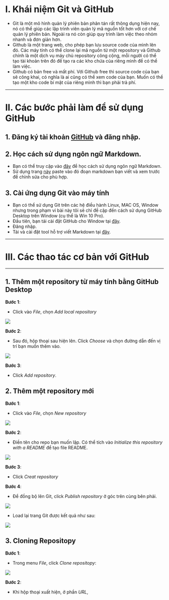 # I. Khái niệm Git và GitHub
- Git là một mô hình quản lý phiên bản phân tán rất thông dụng hiện nay, nó có thể giúp các lập trình viên quản lý mã nguồn tốt hơn với cơ chế quản lý phiên bản. Ngoài ra nó còn giúp quy trình làm việc theo nhóm nhanh và đơn giản hơn.
- Github là một trang web, cho phép bạn lưu source code của mình lên đó. Các máy tính có thể clone lại mã nguồn từ một repository và Github chính là một dịch vụ máy chủ repository công cộng, mỗi người có thể tạo tài khoản trên đó để tạo ra các kho chứa của riêng mình để có thể làm việc.
- Github có bản free và mất phí. Với Github free thì source code của bạn sẽ công khai, có nghĩa là ai cũng có thể xem code của bạn. Muốn có thể tạo một kho code bí mật của riêng mình thì bạn phải trả phí.
----
# II. Các bước phải làm để sử dụng GitHub

## 1. Đăng ký tài khoản [GitHub](https://github.com) và đăng nhập.

## 2. Học cách sử dụng ngôn ngữ Markdown.
- Bạn có thể truy cập vào [đây](https://daringfireball.net/projects/markdown/syntax) để học cách sử dụng ngôn ngữ Markdown.
- Sử dụng trang [này](http://markdownlivepreview.com/) paste vào đó đoạn markdown bạn viết và xem trước để chỉnh sửa cho phù hợp.

## 3. Cài ứng dụng Git vào máy tính
- Bạn có thể sử dụng Git trên các hệ điều hành Linux, MAC OS, Window nhưng trong phạm vi bài này tôi sẽ chỉ đề cập đến cách sử dụng GitHub Desktop trên Window (cụ thể là Win 10 Pro).
- Đầu tiên, bạn tải cài đặt GitHub cho Window tại [đây](https://desktop.github.com/).
- Đăng nhập.
- Tải và cài đặt tool hỗ trợ viết Markdown tại [đây](https://code.visualstudio.com/).
----
# III. Các thao tác cơ bản với GitHub
----
## 1. Thêm một repository từ máy tính bằng GitHub Desktop

**Bước 1**:
- Click vào *File*, chọn *Add local repository*
<img src="!http://2.pik.vn/201866b7a7d5-aeee-496b-993f-eb936b195d2e.png">

**Bước 2**:
- Sau đó, hộp thoại sau hiện lên. Click *Choose* và chọn đường dẫn đến vị trí bạn muốn thêm vào.
<img src="https://imgur.com/akuWOEm">

**Bước 3**:
- Click *Add repository*.

## 2. Thêm một repository mới 
**Bước 1**:
- Click vào *File*, chọn *New repository*
<img src="https://imgur.com/3cdVIcX">

**Bước 2**:
- Điền tên cho repo bạn muốn lập. Có thể tích vào *Initialize this repository with a README* để tạo file README.
<img src="https://imgur.com/QJMyzPr">

**Bước 3**:
- Click *Creat repository*

**Bước 4**:
- Để đồng bộ lên Git, click *Publish repository* ở góc trên cùng bên phải.
<img src="https://imgur.com/iUPCTN8">

- Load lại trang Git được kết quả như sau:
<img src="https://imgur.com/iMxXoAc">

## 3. Cloning Repositopy
**Bước 1**:
- Trong menu *File*, click *Clone repositopy*:
<img src="https://imgur.com/LRSqxuS">

**Bước 2**:
- Khi hộp thoại xuất hiện, ở phần *URL*, 


